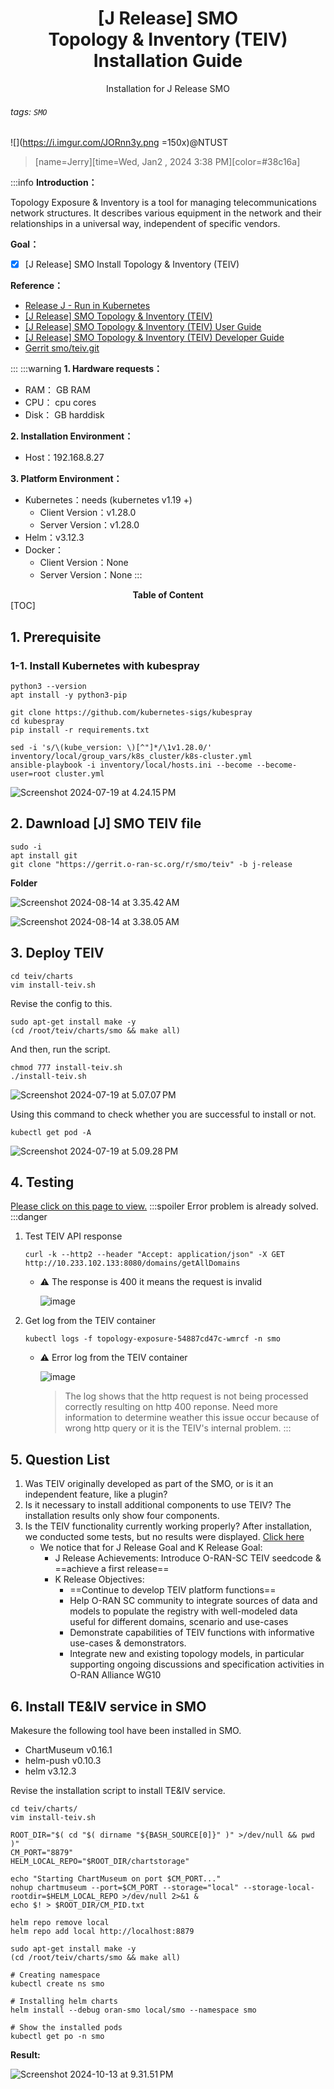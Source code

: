 # <center>[J Release] SMO </br>Topology & Inventory (TEIV) </br>Installation Guide </center>

<center>Installation for J Release SMO</center>

###### tags: `SMO`

![](https://i.imgur.com/JORnn3y.png =150x)@NTUST

>[name=Jerry][time=Wed, Jan2 , 2024 3:38 PM][color=#38c16a]

:::info
**Introduction：**

Topology Exposure & Inventory is a tool for managing telecommunications network structures. It describes various equipment in the network and their relationships in a universal way, independent of specific vendors.

**Goal：**
- [x] [J Release] SMO Install Topology & Inventory (TEIV)

**Reference：**
- [Release J - Run in Kubernetes](https://wiki.o-ran-sc.org/display/SMO/Release+J+-+Run+in+Kubernetes)
- [[J Release] SMO Topology & Inventory (TEIV)](https://hackmd.io/@Jerry0714/BkkmMXKPR)
- [[J Release] SMO Topology & Inventory (TEIV) User Guide](https://hackmd.io/@Jerry0714/ByElUtroA)
- [[J Release] SMO Topology & Inventory (TEIV) Developer Guide](https://docs.o-ran-sc.org/projects/o-ran-sc-smo-teiv/en/latest/developer-guide.html#)
- [Gerrit smo/teiv.git](https://gerrit.o-ran-sc.org/r/gitweb?p=smo/teiv.git;a=tree;h=ea1ce6271dfe7d94b004c09d89254c4924c937fc;hb=ea1ce6271dfe7d94b004c09d89254c4924c937fc)

:::
:::warning
**1. Hardware requests：**
- RAM： GB RAM
- CPU： cpu cores
- Disk： GB harddisk

**2. Installation Environment：**
- Host：192.168.8.27

**3. Platform Environment：**
- Kubernetes：needs (kubernetes v1.19 +)
    - Client Version：v1.28.0
    - Server Version：v1.28.0
- Helm：v3.12.3
- Docker：
    - Client Version：None
    - Server Version：None
:::

**<center>Table of Content</center>**
[TOC]

## 1. Prerequisite
### 1-1. Install Kubernetes with kubespray
```javascript=
python3 --version
apt install -y python3-pip

git clone https://github.com/kubernetes-sigs/kubespray
cd kubespray 
pip install -r requirements.txt

sed -i 's/\(kube_version: \)[^"]*/\1v1.28.0/' inventory/local/group_vars/k8s_cluster/k8s-cluster.yml
ansible-playbook -i inventory/local/hosts.ini --become --become-user=root cluster.yml
```

![Screenshot 2024-07-19 at 4.24.15 PM](https://hackmd.io/_uploads/S1nymiDOC.png)

## 2. Dawnload [J] SMO TEIV file
```javascript=
sudo -i
apt install git
git clone "https://gerrit.o-ran-sc.org/r/smo/teiv" -b j-release
```
**Folder**

![Screenshot 2024-08-14 at 3.35.42 AM](https://hackmd.io/_uploads/HkuhrEt5A.png)


![Screenshot 2024-08-14 at 3.38.05 AM](https://hackmd.io/_uploads/SJx6U4Y5A.png)


## 3. Deploy TEIV
```javascript=
cd teiv/charts
vim install-teiv.sh
```
Revise the config to this.
```javascript=53
sudo apt-get install make -y
(cd /root/teiv/charts/smo && make all)
```
And then, run the script.
```javascript=
chmod 777 install-teiv.sh
./install-teiv.sh
```

![Screenshot 2024-07-19 at 5.07.07 PM](https://hackmd.io/_uploads/rJ6p2sDu0.png)

Using this command to check whether you are successful to install or not.

```javascript=
kubectl get pod -A
```

![Screenshot 2024-07-19 at 5.09.28 PM](https://hackmd.io/_uploads/r1KUTsPO0.png)
## 4. Testing

[Please click on this page to view.](https://hackmd.io/@Jerry0714/ByElUtroA)
:::spoiler Error problem is already solved.
:::danger
1. Test TEIV API response

    ```bash=
    curl -k --http2 --header "Accept: application/json" -X GET http://10.233.102.133:8080/domains/getAllDomains
    ```
    
    - :warning: The response is 400 it means the request is invalid
    
        ![image](https://hackmd.io/_uploads/r1t02Iq5R.png)
2. Get log from the TEIV container
    ```bash=
    kubectl logs -f topology-exposure-54887cd47c-wmrcf -n smo
    ```
    - :warning: Error log from the TEIV container
    
        ![image](https://hackmd.io/_uploads/HyKPaUq9C.png)
        
        > The log shows that the http request is not being processed correctly resulting on http 400 reponse. Need more information to determine weather this issue occur because of wrong http query or it is the TEIV's internal problem.
:::
## 5. Question List
1. Was TEIV originally developed as part of the SMO, or is it an independent feature, like a plugin?
2. Is it necessary to install additional components to use TEIV? The installation results only show four components.
3. Is the TEIV functionality currently working properly? After installation, we conducted some tests, but no results were displayed. [Click here](#4-Testing)
    - We notice that for J Release Goal and K Release Goal:
        -  J Release Achievements: Introduce O-RAN-SC TEIV seedcode & ==achieve a first release==
        -  K Release Objectives:
            -  ==Continue to develop TEIV platform functions==
            -  Help O-RAN SC community to integrate sources of data and models to populate the registry with well-modeled data useful for different domains, scenario and use-cases
            -  Demonstrate capabilities of TEIV functions with informative use-cases & demonstrators.
            -  Integrate new and existing topology models, in particular supporting ongoing discussions and specification activities in O-RAN Alliance WG10  

## 6. Install TE&IV service in SMO
Makesure the following tool have been installed in SMO.
- ChartMuseum v0.16.1
- helm-push  v0.10.3
- helm v3.12.3

Revise the installation script to install TE&IV service.
```javascript=
cd teiv/charts/
vim install-teiv.sh
```
```javascript=
ROOT_DIR="$( cd "$( dirname "${BASH_SOURCE[0]}" )" >/dev/null && pwd )"
CM_PORT="8879"
HELM_LOCAL_REPO="$ROOT_DIR/chartstorage"

echo "Starting ChartMuseum on port $CM_PORT..."
nohup chartmuseum --port=$CM_PORT --storage="local" --storage-local-rootdir=$HELM_LOCAL_REPO >/dev/null 2>&1 &
echo $! > $ROOT_DIR/CM_PID.txt

helm repo remove local
helm repo add local http://localhost:8879

sudo apt-get install make -y
(cd /root/teiv/charts/smo && make all)

# Creating namespace
kubectl create ns smo

# Installing helm charts
helm install --debug oran-smo local/smo --namespace smo

# Show the installed pods
kubectl get po -n smo
```
**Result:**

![Screenshot 2024-10-13 at 9.31.51 PM](https://hackmd.io/_uploads/r1YAoBYkkg.png)

